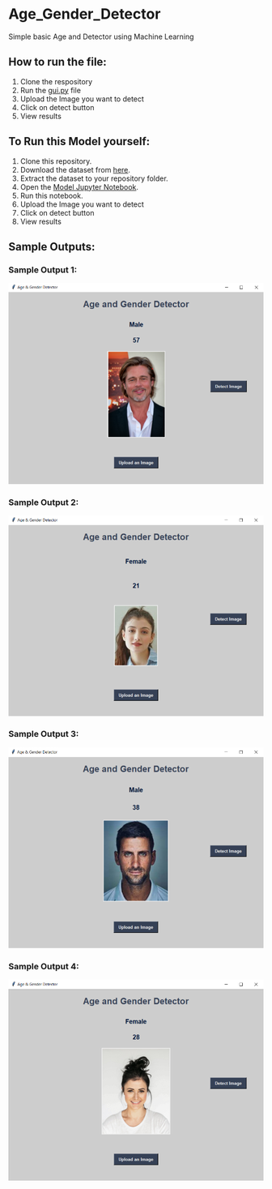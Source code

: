 # Age_Gender_Detector
Simple basic Age and Detector using Machine Learning
## How to run the file:
1. Clone the respository
2. Run the [gui.py](https://github.com/anishakode/Age_Gender_Detector/blob/main/gui.py) file
3. Upload the Image you want to detect
4. Click on detect button
5. View results

## To Run this Model yourself:
1. Clone this repository.
2. Download the dataset from [here](https://www.kaggle.com/datasets/jangedoo/utkface-new).
3. Extract the dataset to your repository folder.
4. Open the [Model Jupyter Notebook](https://github.com/anishakode/Age_Gender_Detector/blob/main/Model.ipynb).
5. Run this notebook.
6. Upload the Image you want to detect
7. Click on detect button
8. View results

## Sample Outputs:
### Sample Output 1:
![Sample Output 1](https://github.com/anishakode/Age_Gender_Detector/blob/main/Output_1.png)
### Sample Output 2:
![Sample Output 2](https://github.com/anishakode/Age_Gender_Detector/blob/main/Output_2.png)
### Sample Output 3:
![Sample Output 3](https://github.com/anishakode/Age_Gender_Detector/blob/main/Output_3.png)
### Sample Output 4:
![Sample Output 4](https://github.com/anishakode/Age_Gender_Detector/blob/main/Output_4.png)
